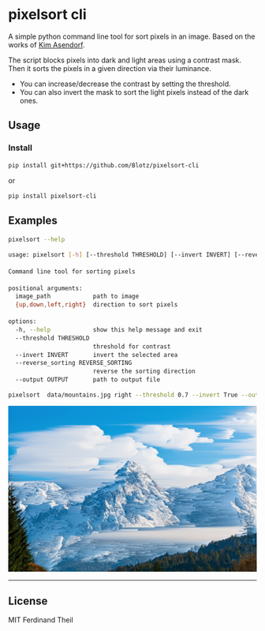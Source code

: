 # pixelsort cli

A simple python command line tool for sort pixels in an image.
Based on the works of [Kim Asendorf](https://github.com/kimasendorf/ASDFPixelSort).

The script blocks pixels into dark and light areas using a contrast mask.
Then it sorts the pixels in a given direction via their luminance.

- You can increase/decrease the contrast by setting the threshold.
- You can also invert the mask to sort the light pixels instead of the dark ones.

## Usage

### Install

```bash
pip install git+https://github.com/Blotz/pixelsort-cli
```

or

```bash
pip install pixelsort-cli
```

## Examples

```bash
pixelsort --help
```

```bash
usage: pixelsort [-h] [--threshold THRESHOLD] [--invert INVERT] [--reverse_sorting REVERSE_SORTING] [--output OUTPUT] image_path {up,down,left,right}

Command line tool for sorting pixels

positional arguments:
  image_path            path to image
  {up,down,left,right}  direction to sort pixels

options:
  -h, --help            show this help message and exit
  --threshold THRESHOLD
                        threshold for contrast
  --invert INVERT       invert the selected area
  --reverse_sorting REVERSE_SORTING
                        reverse the sorting direction
  --output OUTPUT       path to output file
```

```bash
pixelsort  data/mountains.jpg right --threshold 0.7 --invert True --output out.png
```

![example 1](https://raw.githubusercontent.com/Blotz/pixelsort-cli/main/data/example1.png)

---

## License

MIT Ferdinand Theil
